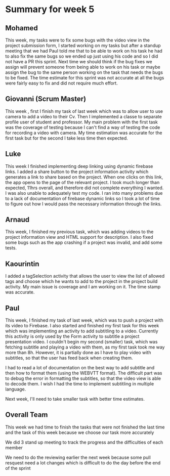 # Summary for week 5

## Mohamed
This week, my tasks were to fix some bugs with the video view in the project submission form, I started working on my tasks but after a standup meeting that we had Paul told me that to be able to work on his task he had to also fix the same bugs so we ended up just using his code and so I did not have a PR this sprint.
Next time we should think if the bug fixes we assign will prevent someone from being able to work on his task or maybe assign the bug to the same person working on the task that needs the bugs to be fixed.
The time estimate for this sprint was not accurate at all the bugs were fairly easy to fix and did not require much effort.

## Giovanni (Scrum Master)
This week , first  I finish my task of last week which was to allow user to use camera to add a video to their Cv. Then I implemented a classe to separate profile user of student and professor. My main problem with the first task was the coverage of testing because I can't find a way of testing the code for recording a video with camera. My time estimation was accurate for the first task but for the second I take less time then expected.
## Luke 
This week I finished implementing deep linking using dynamic firebase links. I added a share button to the project information activity which generates a link to share based on the project. When one clicks on this link, the app opens to the page of the relevant project. I took much longer than expected, 11hrs overall, and therefore did not complete everything I wanted. I was also unable to adequately test my code. I ran into many problems due to a lack of documentation of firebase dynamic links so I took a lot of time to figure out how I would pass the necessary information through the links.

## Arnaud
This week, I finished my previous task, which was adding videos to the project information view and HTML support for description.
I also fixed some bugs such as the app crashing if a project was invalid, and add some tests.

## Kaourintin 
I added a tagSelection activity that allows the user to view the list of allowed tags and choose which he wants to add to the project in the project build activity. My main issue is coverage and I am working on it.
The time stamp was accurate.

## Paul
This week, I finished my task of last week, which was to push a project with its video to Firebase.
I also started and finished my first task for this week which was implementing an activity to add subtitling to a video. Currently this activity is only used by the Form activity to subtitle a project presentation video.
I couldn't begin my second (smaller) task, which was fetching subtitle and playing a video with them, as my first task took me way more than 8h. However, it is partially done as I have to play video with subtitles, so that the user has feed back when creating them.

I had to read a lot of documentation on the best way to add subtitle and then how to format them (using the WEBVTT format). The difficult part was to debug the error in formatting the subtitles, so that the video view is able to decode them.
I wish I had the time to implement subtitling in multiple language.

Next week, I'll need to take smaller task with better time estimates.


## Overall Team

This week we had time to finish the tasks that were not  finished the last time and the task of this week because we choose our task more accurately

We did 3 stand up meeting to track the progress and the difficulties of each member 

We need to do the reviewing earlier the next week because some pull resquest need a lot changes which is difficult to do the day before the end of the sprint


